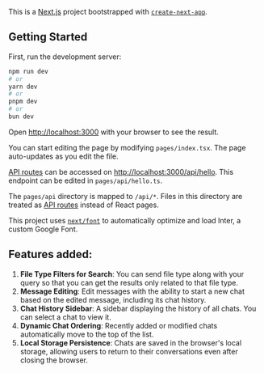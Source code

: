This is a [Next.js](https://nextjs.org/) project bootstrapped with [`create-next-app`](https://github.com/vercel/next.js/tree/canary/packages/create-next-app).

## Getting Started

First, run the development server:

```bash
npm run dev
# or
yarn dev
# or
pnpm dev
# or
bun dev
```

Open [http://localhost:3000](http://localhost:3000) with your browser to see the result.

You can start editing the page by modifying `pages/index.tsx`. The page auto-updates as you edit the file.

[API routes](https://nextjs.org/docs/api-routes/introduction) can be accessed on [http://localhost:3000/api/hello](http://localhost:3000/api/hello). This endpoint can be edited in `pages/api/hello.ts`.

The `pages/api` directory is mapped to `/api/*`. Files in this directory are treated as [API routes](https://nextjs.org/docs/api-routes/introduction) instead of React pages.

This project uses [`next/font`](https://nextjs.org/docs/basic-features/font-optimization) to automatically optimize and load Inter, a custom Google Font.

## Features added:

1. **File Type Filters for Search**: You can send file type along with your query so that you can get the results only related to that file type.
2. **Message Editing**: Edit messages with the ability to start a new chat based on the edited message, including its chat history.
3. **Chat History Sidebar**: A sidebar displaying the history of all chats. You can select a chat to view it.
4. **Dynamic Chat Ordering**: Recently added or modified chats automatically move to the top of the list.
5. **Local Storage Persistence**: Chats are saved in the browser's local storage, allowing users to return to their conversations even after closing the browser.

